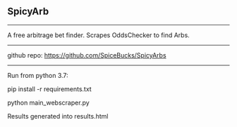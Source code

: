 SpicyArb
---------------------------------
---------------------------------

A free arbitrage bet finder. Scrapes OddsChecker to find Arbs.

---------------------------------

github repo: https://github.com/SpiceBucks/SpicyArbs

---------------------------------

Run from python 3.7:

pip install -r requirements.txt

python main_webscraper.py

Results generated into results.html
